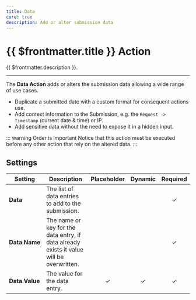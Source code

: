 ```yaml
---
title: Data
core: true
description: Add or alter submission data
---
```


# {{ $frontmatter.title }} Action

{{ $frontmatter.description }}.

---

The **Data Action** adds or alters the submission data allowing a wide range of use cases.

- Duplicate a submitted date with a custom format for consequent actions use.
- Add context information to the Submission, e.g. the `Request -> Timestamp` (current date & time) or IP.
- Add sensitive data without the need to expose it in a hidden input.

::: warning Order is important
Notice that this action must be executed before any other action that rely on the altered data.
:::

## Settings

| Setting | Description | Placeholder | Dynamic | Required |
| ------- | ----------- | :---------: | :-----: | :------: |
| **Data** | The list of data entries to add to the submission.  | | | &#x2713; |
| **Data.Name** | The name or key for the data entry, if data already exists it value will be overwritten. | | | &#x2713; |
| **Data.Value** | The value for the data entry. | &#x2713; | &#x2713; | &#x2713; |

